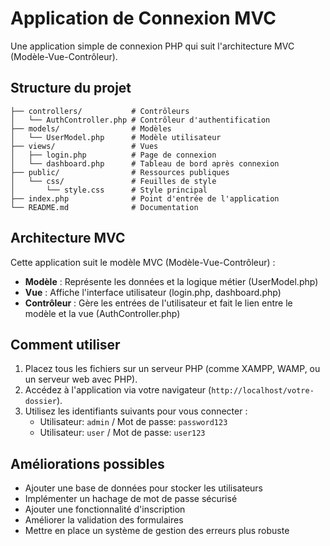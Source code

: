 # Application de Connexion MVC

Une application simple de connexion PHP qui suit l'architecture MVC (Modèle-Vue-Contrôleur).

## Structure du projet

```
├── controllers/           # Contrôleurs
│   └── AuthController.php # Contrôleur d'authentification
├── models/                # Modèles
│   └── UserModel.php      # Modèle utilisateur
├── views/                 # Vues
│   ├── login.php          # Page de connexion
│   └── dashboard.php      # Tableau de bord après connexion
├── public/                # Ressources publiques
│   └── css/               # Feuilles de style
│       └── style.css      # Style principal
├── index.php              # Point d'entrée de l'application
└── README.md              # Documentation
```

## Architecture MVC

Cette application suit le modèle MVC (Modèle-Vue-Contrôleur) :

- **Modèle** : Représente les données et la logique métier (UserModel.php)
- **Vue** : Affiche l'interface utilisateur (login.php, dashboard.php)
- **Contrôleur** : Gère les entrées de l'utilisateur et fait le lien entre le modèle et la vue (AuthController.php)

## Comment utiliser

1. Placez tous les fichiers sur un serveur PHP (comme XAMPP, WAMP, ou un serveur web avec PHP).
2. Accédez à l'application via votre navigateur (`http://localhost/votre-dossier`).
3. Utilisez les identifiants suivants pour vous connecter :
   - Utilisateur: `admin` / Mot de passe: `password123`
   - Utilisateur: `user` / Mot de passe: `user123`

## Améliorations possibles

- Ajouter une base de données pour stocker les utilisateurs
- Implémenter un hachage de mot de passe sécurisé
- Ajouter une fonctionnalité d'inscription
- Améliorer la validation des formulaires
- Mettre en place un système de gestion des erreurs plus robuste 